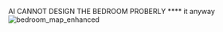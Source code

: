 AI CANNOT DESIGN THE BEDROOM PROBERLY **** it anyway![bedroom_map_enhanced](https://github.com/user-attachments/assets/fa5fb886-ec64-420a-b9d1-346dc20c097c)
